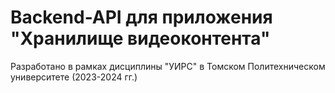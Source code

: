 # Backend-API для приложения "Хранилище видеоконтента"
Разработано в рамках дисциплины "УИРС" в Томском  Политехническом университете (2023-2024 гг.)
